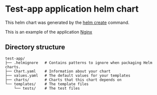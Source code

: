 # Test-app application helm chart

This helm chart was generated by the [helm create](https://helm.sh/docs/helm/helm_create/) command.

This is an example of the application [Nginx](https://www.nginx.com)

## Directory structure

```
test-app/
├── .helmignore   # Contains patterns to ignore when packaging Helm charts.
├── Chart.yaml    # Information about your chart
├── values.yaml   # The default values for your templates
├── charts/       # Charts that this chart depends on
└── templates/    # The template files
    └── tests/    # The test files
```
